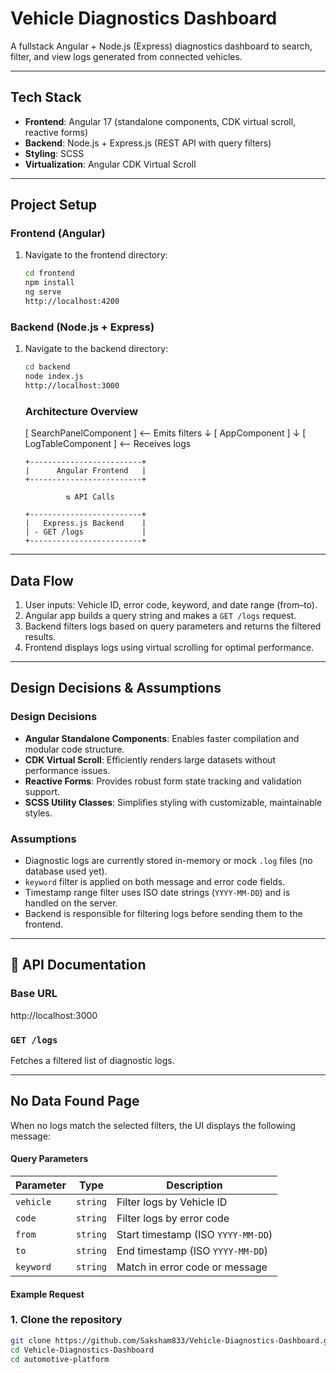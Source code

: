# Vehicle Diagnostics Dashboard

A fullstack Angular + Node.js (Express) diagnostics dashboard to search, filter, and view logs generated from connected vehicles.

---

## Tech Stack

- **Frontend**: Angular 17 (standalone components, CDK virtual scroll, reactive forms)
- **Backend**: Node.js + Express.js (REST API with query filters)
- **Styling**: SCSS
- **Virtualization**: Angular CDK Virtual Scroll

---

##  Project Setup

###  Frontend (Angular)

1. Navigate to the frontend directory:

   ```bash
   cd frontend
   npm install
   ng serve
   http://localhost:4200
   ```

###  Backend (Node.js + Express)

1.  Navigate to the backend directory:

    ```bash
    cd backend
    node index.js
    http://localhost:3000

    ```

    ### Architecture Overview

    [ SearchPanelComponent ] <-- Emits filters
    ↓
    [ AppComponent ]
    ↓
    [ LogTableComponent ] <-- Receives logs

        +-------------------------+
        |      Angular Frontend   |
        +-------------------------+

                 ⇅ API Calls

        +-------------------------+
        |   Express.js Backend    |
        | - GET /logs             |
        +-------------------------+

---

##  Data Flow

1. User inputs: Vehicle ID, error code, keyword, and date range (from–to).
2. Angular app builds a query string and makes a `GET /logs` request.
3. Backend filters logs based on query parameters and returns the filtered results.
4. Frontend displays logs using virtual scrolling for optimal performance.

---

##  Design Decisions & Assumptions

###  Design Decisions

- **Angular Standalone Components**: Enables faster compilation and modular code structure.
- **CDK Virtual Scroll**: Efficiently renders large datasets without performance issues.
- **Reactive Forms**: Provides robust form state tracking and validation support.
- **SCSS Utility Classes**: Simplifies styling with customizable, maintainable styles.

### Assumptions

- Diagnostic logs are currently stored in-memory or mock `.log` files (no database used yet).
- `keyword` filter is applied on both message and error code fields.
- Timestamp range filter uses ISO date strings (`YYYY-MM-DD`) and is handled on the server.
- Backend is responsible for filtering logs before sending them to the frontend.

---

## 📘 API Documentation

### Base URL
http://localhost:3000



### `GET /logs`

Fetches a filtered list of diagnostic logs.



---

##  No Data Found Page

When no logs match the selected filters, the UI displays the following message:



#### Query Parameters

| Parameter | Type     | Description                          |
|-----------|----------|--------------------------------------|
| `vehicle` | `string` | Filter logs by Vehicle ID            |
| `code`    | `string` | Filter logs by error code            |
| `from`    | `string` | Start timestamp (ISO `YYYY-MM-DD`)   |
| `to`      | `string` | End timestamp (ISO `YYYY-MM-DD`)     |
| `keyword` | `string` | Match in error code or message       |

#### Example Request





### 1. Clone the repository

```bash
git clone https://github.com/Saksham833/Vehicle-Diagnostics-Dashboard.git
cd Vehicle-Diagnostics-Dashboard
cd automotive-platform
```
